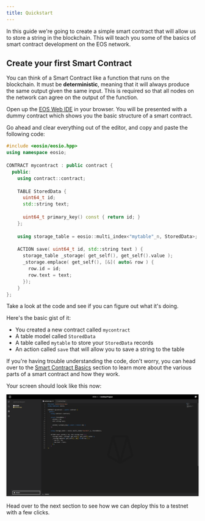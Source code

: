 ```yaml
---
title: Quickstart
--- 
```


In this guide we're going to create a simple smart contract that will allow us to store a string in the blockchain.
This will teach you some of the basics of smart contract development on the EOS network.

## Create your first Smart Contract

You can think of a Smart Contract like a function that runs on the blockchain. It must be **deterministic**, meaning
that it will always produce the same output given the same input. This is required so that all nodes on the network
can agree on the output of the function.

Open up the [EOS Web IDE](https://ide.eosnetwork.com/) in your browser. You will be presented with a
dummy contract which shows you the basic structure of a smart contract.

Go ahead and clear everything out of the editor, and copy and paste the following code:

```cpp
#include <eosio/eosio.hpp>
using namespace eosio;

CONTRACT mycontract : public contract {
  public:
    using contract::contract;

    TABLE StoredData {
      uint64_t id;
      std::string text;
      
      uint64_t primary_key() const { return id; }
    };
    
    using storage_table = eosio::multi_index<"mytable"_n, StoredData>;

    ACTION save( uint64_t id, std::string text ) {
      storage_table _storage( get_self(), get_self().value );
      _storage.emplace( get_self(), [&]( auto& row ) {
        row.id = id;
        row.text = text;
      });
    }
};
```

Take a look at the code and see if you can figure out what it's doing. 

Here's the basic gist of it:
- You created a new contract called `mycontract`
- A table model called `StoredData`
- A table called `mytable` to store your `StoredData` records
- An action called `save` that will allow you to save a string to the table

If you're having trouble understanding the code, don't worry, you can head over to the [Smart Contract Basics](/docs/03_smart-contracts/01_contract-anatomy.md)
section to learn more about the various parts of a smart contract and how they work.

Your screen should look like this now:

![EOS Web IDE](/images/native-web-ide-basics.png)

Head over to the next section to see how we can deploy this to a testnet with a few clicks.
